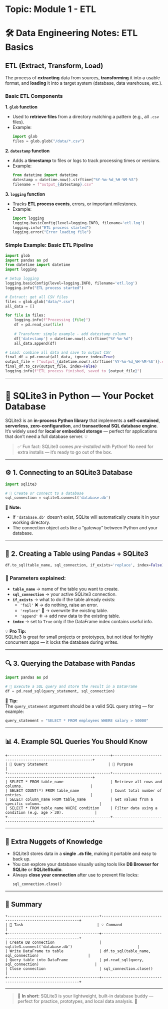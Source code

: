 # Topic: Module 1 - ETL

# 🛠️ Data Engineering Notes: ETL Basics

## ETL (Extract, Transform, Load)
The process of **extracting** data from sources, **transforming** it into a usable format, and **loading** it into a target system (database, data warehouse, etc.).  

### Basic ETL Components

**1. `glob` function**  
- Used to **retrieve files** from a directory matching a pattern (e.g., all `.csv` files).  
- Example:
    ```python
    import glob
    files = glob.glob("/data/*.csv")
    ```

**2. `datestamp` function**  
- Adds a **timestamp** to files or logs to track processing times or versions.  
- Example:
    ```python
    from datetime import datetime
    datestamp = datetime.now().strftime("%Y-%m-%d_%H-%M-%S")
    filename = f"output_{datestamp}.csv"
    ```

**3. `logging` function**  
- Tracks **ETL process events**, errors, or important milestones.  
- Example:
    ```python
    import logging
    logging.basicConfig(level=logging.INFO, filename='etl.log')
    logging.info("ETL process started")
    logging.error("Error loading file")
    ```

### Simple Example: Basic ETL Pipeline
```python
import glob
import pandas as pd
from datetime import datetime
import logging

# Setup logging
logging.basicConfig(level=logging.INFO, filename='etl.log')
logging.info("ETL process started")

# Extract: get all CSV files
files = glob.glob("data/*.csv")
all_data = []

for file in files:
    logging.info(f"Processing {file}")
    df = pd.read_csv(file)
    
    # Transform: simple example - add datestamp column
    df['datestamp'] = datetime.now().strftime("%Y-%m-%d")
    all_data.append(df)

# Load: combine all data and save to output CSV
final_df = pd.concat(all_data, ignore_index=True)
output_file = f"output_{datetime.now().strftime('%Y-%m-%d_%H-%M-%S')}.csv"
final_df.to_csv(output_file, index=False)
logging.info(f"ETL process finished, saved to {output_file}")
```

---

# 🧩 SQLite3 in Python — Your Pocket Database

SQLite3 is an **in-process Python library** that implements a **self-contained**, **serverless**, **zero-configuration**, and **transactional SQL database engine**.  
It’s widely used for **local or embedded storage** — perfect for applications that don’t need a full database server. 💡  

> ✅ Fun fact: SQLite3 comes *pre-installed* with Python! No need for extra installs — it’s ready to go out of the box.

---

## ⚙️ 1. Connecting to an SQLite3 Database

```python
import sqlite3

# 🔗 Create or connect to a database
sql_connection = sqlite3.connect('database.db')
```

🧠 **Note:**  
- If `'database.db'` doesn’t exist, SQLite will automatically create it in your working directory.  
- The connection object acts like a “gateway” between Python and your database.

---

## 🧱 2. Creating a Table using Pandas + SQLite3

```python
df.to_sql(table_name, sql_connection, if_exists='replace', index=False)
```

### 📝 Parameters explained:
- **`table_name`** → name of the table you want to create.  
- **`sql_connection`** → your active SQLite3 connection.  
- **`if_exists`** → what to do if the table already exists:
  - `'fail'` ❌ → do nothing, raise an error.
  - `'replace'` 🔁 → overwrite the existing table.
  - `'append'` ➕ → add new data to the existing table.
- **`index`** → set to `True` only if the DataFrame index contains useful info.

💡 **Pro Tip:**  
SQLite3 is great for small projects or prototypes, but not ideal for highly concurrent apps — it locks the database during writes.

---

## 🔍 3. Querying the Database with Pandas

```python
import pandas as pd

# 🧾 Execute a SQL query and store the result in a DataFrame
df = pd.read_sql(query_statement, sql_connection)
```

🧠 **Tip:**  
The `query_statement` argument should be a valid SQL query string — for example:  
```python
query_statement = "SELECT * FROM employees WHERE salary > 50000"
```

---

## 📊 4. Example SQL Queries You Should Know

```
+----------------------------------------------+-------------------------------------------------------------+
| 💬 Query Statement                           | 🧠 Purpose                                                   |
+----------------------------------------------+-------------------------------------------------------------+
| SELECT * FROM table_name                     | Retrieve all rows and columns.                              |
| SELECT COUNT(*) FROM table_name              | Count total number of entries.                              |
| SELECT column_name FROM table_name           | Get values from a specific column.                          |
| SELECT * FROM table_name WHERE condition     | Filter data using a condition (e.g. age > 30).              |
+----------------------------------------------+-------------------------------------------------------------+
```

---

## 💾 Extra Nuggets of Knowledge

- SQLite3 stores data in a **single `.db` file**, making it portable and easy to back up.  
- You can explore your database visually using tools like **DB Browser for SQLite** or **SQLiteStudio**.  
- Always **close your connection** after use to prevent file locks:  
  ```python
  sql_connection.close()
  ```

---

## 🧠 Summary

```
+-----------------------------------------+------------------------------------------------------------+
| 🔧 Task                                 | 💡 Command                                                 |
+-----------------------------------------+------------------------------------------------------------+
| Create DB connection                    | sqlite3.connect('database.db')                             |
| Write DataFrame to table                | df.to_sql(table_name, sql_connection)                      |
| Query table into DataFrame              | pd.read_sql(query, sql_connection)                         |
| Close connection                        | sql_connection.close()                                     |
+-----------------------------------------+------------------------------------------------------------+
```

---

> 💬 **In short:** SQLite3 is your lightweight, built-in database buddy — perfect for practice, prototypes, and local data analysis. 🚀


